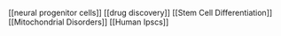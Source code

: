 [[neural progenitor cells]]
[[drug discovery]]
[[Stem Cell Differentiation]]
[[Mitochondrial Disorders]]
[[Human Ipscs]]
